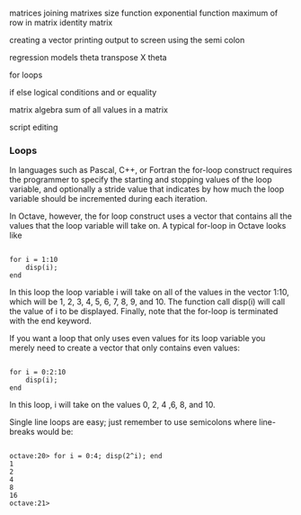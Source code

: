 matrices
joining matrixes
size function
exponential function
maximum of row in matrix
identity matrix

creating a vector
printing output to screen using the semi colon

regression models theta transpose
X theta

for loops

if else 
logical conditions and or equality

matrix algebra
sum of all values in a matrix

script editing




### Loops

In languages such as Pascal, C++, or Fortran the for-loop construct requires the programmer to specify the starting and stopping values of the loop variable, and optionally a stride value that indicates by how much the loop variable should be incremented during each iteration.

In Octave, however, the for loop construct uses a vector that contains all the values that the loop variable will take on. A typical for-loop in Octave looks like

<pre><code>
for i = 1:10
    disp(i);
end
</pre></code>

In this loop the loop variable i will take on all of the values in the vector 1:10, which will be 1, 2, 3, 4, 5, 6, 7, 8, 9, and 10. The function call disp(i) will call the value of i to be displayed. Finally, note that the for-loop is terminated with the end keyword.

If you want a loop that only uses even values for its loop variable you merely need to create a vector that only contains even values:

<pre><code>
for i = 0:2:10
    disp(i);
end
</pre></code>

In this loop, i will take on the values 0, 2, 4 ,6, 8, and 10.

Single line loops are easy; just remember to use semicolons where line-breaks would be:
<pre><code>
octave:20> for i = 0:4; disp(2^i); end
1
2
4
8
16
octave:21>
</pre></code>
